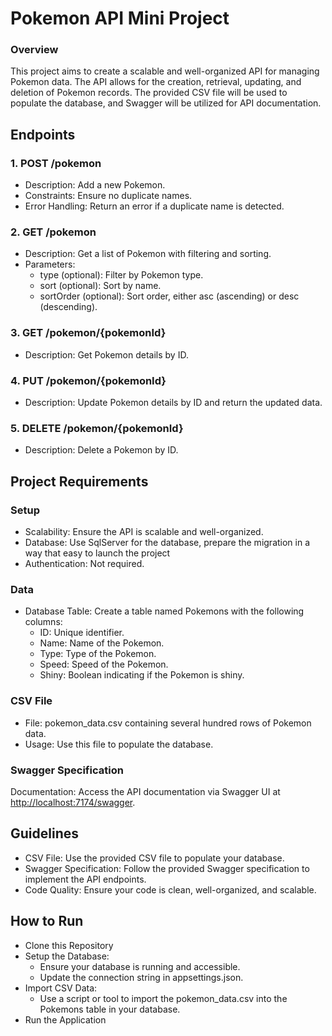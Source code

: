 # Pokemon API Mini Project
### Overview
This project aims to create a scalable and well-organized API for managing Pokemon data. The API allows for the creation, retrieval, updating, and deletion of Pokemon records. The provided CSV file will be used to populate the database, and Swagger will be utilized for API documentation.

## Endpoints
### 1. POST /pokemon
- Description: Add a new Pokemon.
- Constraints: Ensure no duplicate names.
- Error Handling: Return an error if a duplicate name is detected.
### 2. GET /pokemon
- Description: Get a list of Pokemon with filtering and sorting.
- Parameters:
  - type (optional): Filter by Pokemon type.
  - sort (optional): Sort by name.
  - sortOrder (optional): Sort order, either asc (ascending) or desc (descending).
### 3. GET /pokemon/{pokemonId}
- Description: Get Pokemon details by ID.
### 4. PUT /pokemon/{pokemonId}
- Description: Update Pokemon details by ID and return the updated data.
### 5. DELETE /pokemon/{pokemonId}
- Description: Delete a Pokemon by ID.

## Project Requirements
### Setup
- Scalability: Ensure the API is scalable and well-organized.
- Database: Use SqlServer for the database, prepare the migration in a way that easy to launch the project
- Authentication: Not required.
### Data
- Database Table: Create a table named Pokemons with the following columns:
  - ID: Unique identifier.
  - Name: Name of the Pokemon.
  - Type: Type of the Pokemon.
  - Speed: Speed of the Pokemon.
  - Shiny: Boolean indicating if the Pokemon is shiny.
### CSV File
- File: pokemon_data.csv containing several hundred rows of Pokemon data.
- Usage: Use this file to populate the database.
### Swagger Specification
Documentation: Access the API documentation via Swagger UI at [http://localhost:7174/swagger](https://localhost:7174/swagger/index.html).
## Guidelines
- CSV File: Use the provided CSV file to populate your database.
- Swagger Specification: Follow the provided Swagger specification to implement the API endpoints.
- Code Quality: Ensure your code is clean, well-organized, and scalable.
## How to Run
- Clone this Repository
- Setup the Database:
  - Ensure your database is running and accessible.
  - Update the connection string in appsettings.json.
- Import CSV Data:
  - Use a script or tool to import the pokemon_data.csv into the Pokemons table in your database.
- Run the Application

